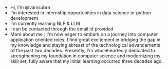 -  Hi, I’m @vanisubra
-  I’m interested in internship opportunities in data science or python development
-  I’m currently learning NLP & LLM
-  I can be contacted  through the email id provided
-  More about me : I'm now eager to embark on a journey into computer application oriented roles.
   I find great excitement in bridging the gap in my knowledge and staying abreast of the technological advancements of the past two decades.
   Presently, I'm wholeheartedly dedicated to strengthening my foundation in computer science and modernizing my skill set, fully aware that my initial learning occurred three decades ago.


<!---
vanisubra/vanisubra is a ✨ special ✨ repository because its `README.md` (this file) appears on your GitHub profile.
You can click the Preview link to take a look at your changes.
--->
